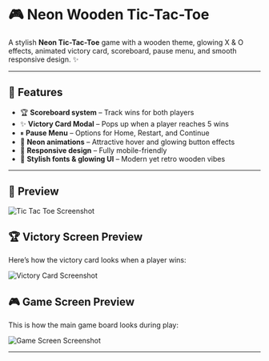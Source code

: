 # 🎮 Neon Wooden Tic-Tac-Toe  

A stylish **Neon Tic-Tac-Toe** game with a wooden theme, glowing X & O effects, animated victory card, scoreboard, pause menu, and smooth responsive design. ✨  

---

## 🚀 Features  
- 🏆 **Scoreboard system** – Track wins for both players  
- ✨ **Victory Card Modal** – Pops up when a player reaches 5 wins  
- ⏸ **Pause Menu** – Options for Home, Restart, and Continue  
- 🌈 **Neon animations** – Attractive hover and glowing button effects  
- 📱 **Responsive design** – Fully mobile-friendly  
- 🎨 **Stylish fonts & glowing UI** – Modern yet retro wooden vibes  

---

## 📸 Preview  


![Tic Tac Toe Screenshot](https://github.com/vishesh7737/Wooden-tic-tac-toe/commit/f9f5d38a699c71a70ad2650e2b08f97abf7ad063)



## 🏆 Victory Screen Preview

Here’s how the victory card looks when a player wins:

![Victory Card Screenshot](https://github.com/vishesh7737/Wooden-tic-tac-toe/commit/325aa4d7d5346439e0fdf7922ced112f40346cef)




## 🎮 Game Screen Preview

This is how the main game board looks during play:

![Game Screen Screenshot](https://github.com/vishesh7737/Wooden-tic-tac-toe/commit/f7141a5febd6969168931f3249908843c36ebf6e)





---
